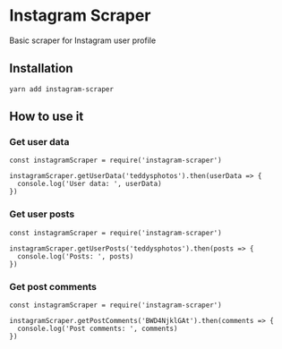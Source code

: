 # Instagram Scraper

Basic scraper for Instagram user profile

## Installation
```
yarn add instagram-scraper
```

## How to use it

### Get user data

```
const instagramScraper = require('instagram-scraper')

instagramScraper.getUserData('teddysphotos').then(userData => {
  console.log('User data: ', userData)
})

```

### Get user posts

```
const instagramScraper = require('instagram-scraper')

instagramScraper.getUserPosts('teddysphotos').then(posts => {
  console.log('Posts: ', posts)
})

```

### Get post comments

```
const instagramScraper = require('instagram-scraper')

instagramScraper.getPostComments('BWD4NjklGAt').then(comments => {
  console.log('Post comments: ', comments)
})

```
